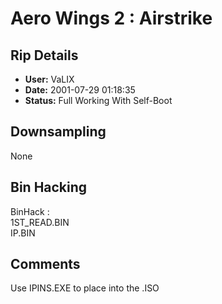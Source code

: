 # Aero Wings 2 : Airstrike

## Rip Details

- **User:** VaLIX
- **Date:** 2001-07-29 01:18:35
- **Status:** Full Working With Self-Boot

## Downsampling

None

## Bin Hacking

BinHack :<br />1ST_READ.BIN<br />IP.BIN

## Comments

Use IPINS.EXE to place into the .ISO

